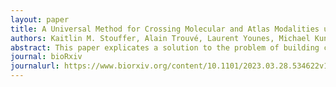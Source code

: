 ```yaml
---
layout: paper
title: A Universal Method for Crossing Molecular and Atlas Modalities using Simplex-Based Image Varifolds and Quadratic Programming
authors: Kaitlin M. Stouffer, Alain Trouvé, Laurent Younes, Michael Kunst, Lydia Ng, Hongkui Zeng, <b><u>Manjari Anant</u></b>, <b>Jean Fan</b>, Yongsoo Kim, Michael I. Miller
abstract: This paper explicates a solution to the problem of building correspondences between molecular-scale transcriptomics and tissue-scale atlases. The central model represents spatial transcriptomics as generalized functions encoding molecular position and high-dimensional transcriptomic-based (gene, cell type) identity. We map onto low-dimensional atlas ontologies by modeling each atlas compartment as a homogeneous random field with unknown transcriptomic feature distribution. The algorithm presented solves simultaneously for the minimizing geodesic diffeomorphism of coordinates and latent atlas transcriptomic feature fractions by alternating LDDMM optimization for coordinate transformations and quadratic programming for the latent transcriptomic variables. We demonstrate the universality of the algorithm in mapping tissue atlases to gene-based and cell-based MERFISH datasets as well as to other tissue scale atlases. The joint estimation of diffeomorphisms and latent feature distributions allows integration of diverse molecular and cellular datasets into a single coordinate system and creates an avenue of comparison amongst atlas ontologies for continued future development.
journal: bioRxiv
journalurl: https://www.biorxiv.org/content/10.1101/2023.03.28.534622v1
---
```

